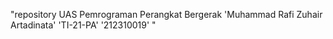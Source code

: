 "repository UAS Pemrograman Perangkat Bergerak 'Muhammad Rafi Zuhair Artadinata' 'TI-21-PA' '212310019' " 
